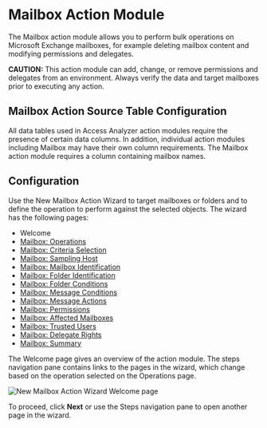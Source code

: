 # Mailbox Action Module

The Mailbox action module allows you to perform bulk operations on Microsoft Exchange mailboxes, for
example deleting mailbox content and modifying permissions and delegates.

**CAUTION:** This action module can add, change, or remove permissions and delegates from an
environment. Always verify the data and target mailboxes prior to executing any action.

## Mailbox Action Source Table Configuration

All data tables used in Access Analyzer action modules require the presence of certain data columns.
In addition, individual action modules including Mailbox may have their own column requirements. The
Mailbox action module requires a column containing mailbox names.

## Configuration

Use the New Mailbox Action Wizard to target mailboxes or folders and to define the operation to
perform against the selected objects. The wizard has the following pages:

- Welcome
- [Mailbox: Operations](/docs/accessanalyzer/12.0/admin/action/mailbox/operations.md)
- [Mailbox: Criteria Selection](/docs/accessanalyzer/12.0/admin/action/mailbox/criteriaselection.md)
- [Mailbox: Sampling Host](/docs/accessanalyzer/12.0/admin/action/mailbox/samplinghost.md)
- [Mailbox: Mailbox Identification](/docs/accessanalyzer/12.0/admin/action/mailbox/identification.md)
- [Mailbox: Folder Identification](/docs/accessanalyzer/12.0/admin/action/mailbox/folderidentification.md)
- [Mailbox: Folder Conditions](/docs/accessanalyzer/12.0/admin/action/mailbox/folderconditions.md)
- [Mailbox: Message Conditions](/docs/accessanalyzer/12.0/admin/action/mailbox/messageconditions.md)
- [Mailbox: Message Actions](/docs/accessanalyzer/12.0/admin/action/mailbox/messageactions.md)
- [Mailbox: Permissions](/docs/accessanalyzer/12.0/admin/action/mailbox/permissions.md)
- [Mailbox: Affected Mailboxes](/docs/accessanalyzer/12.0/admin/action/mailbox/affectedmailboxes.md)
- [Mailbox: Trusted Users](/docs/accessanalyzer/12.0/admin/action/mailbox/trustedusers.md)
- [Mailbox: Delegate Rights](/docs/accessanalyzer/12.0/admin/action/mailbox/delegaterights.md)
- [Mailbox: Summary](/docs/accessanalyzer/12.0/admin/action/mailbox/summary.md)

The Welcome page gives an overview of the action module. The steps navigation pane contains links to
the pages in the wizard, which change based on the operation selected on the Operations page.

![New Mailbox Action Wizard Welcome page](/img/product_docs/accessanalyzer/12.0/admin/action/mailbox/welcome.webp)

To proceed, click **Next** or use the Steps navigation pane to open another page in the wizard.
